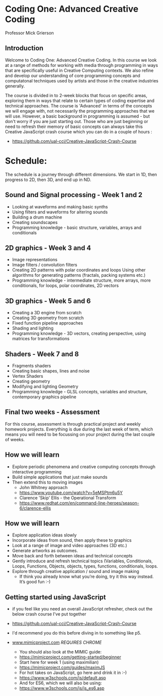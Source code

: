 # Coding One: Advanced Creative Coding

Professor Mick Grierson

## Introduction

Welcome to Coding One: Advanced Creative Coding. In this course we look at a range of methods for working with media through programming in ways that are specifically useful in Creative Computing contexts. We also refine and develop our understanding of core programming concepts and computatonal techniques used by artists and those in the creative industries generally.

The course is divided in to 2-week blocks that focus on specific areas, exploring them in ways that relate to certain types of coding expertise and technical approaches. The course is 'Advanced' in terms of the concepts we will engage with, not necessarily the programming approaches that we will use. However, a basic background in programming is assumed - but don't worry if you are just starting out. Those who are just beginning or need to refresh their memory of basic concepts can always take this Creative JavaScript crash course which you can do in a couple of hours :

 - https://github.com/ual-cci/Creative-JavaScript-Crash-Course

# Schedule:

The schedule is a journey through different dimensions. We start in 1D, then progress to 2D, then 3D, and end up in ND.

## Sound and Signal processing - Week 1 and 2
 - Looking at waveforms and making basic synths
 - Using filters and waveforms for altering sounds
 - Building a drum machine
 - Creating soundscapes
 - Programming knowledge - basic structure, variables, arrays and conditionals

## 2D graphics - Week 3 and 4

 - Image representations
 - Image filters / convolution filters
 - Creating 2D patterns with polar coordinates and loops
Using other algorithms for generating patterns (fractals, packing systems etc.)
 - Programming knowledge - intermediate structure,  more arrays, more conditionals, for loops, polar coordinates, 2D vectors

## 3D graphics - Week 5 and 6

 - Creating a 3D engine from scratch
 - Creating 3D geometry from scratch
 - Fixed function pipeline approaches
 - Shading and lighting
 - Programming knowledge - 3D vectors, creating perspective, using matrices for transformations


## Shaders - Week 7 and 8

 - Fragments shaders
 - Creating basic shapes, lines and noise
 - Vertex Shaders
 - Creating geometry
 - Modifying and lighting Geometry
 - Programming knowledge - GLSL concepts, variables and structure, contemporary graphics pipeline

## Final two weeks - Assessment

For this course, assessment is through practical project and weekly homework projects. Everything is due during the last week of term, which means you will need to be focussing on your project during the last couple of weeks.

## How we will learn

- Explore periodic phenomena and creative computing concepts through interactive programming
- Build simple applications that just make sounds
- Then extend this to moving images
  - John Whitney approach
  - <https://www.youtube.com/watch?v=5eMSPtm6u5Y>
  - Clarence 'Skip' Ellis - the Operational Transform
  - https://www.redhat.com/en/command-line-heroes/season-6/clarence-ellis

## How we will learn

- Explore application ideas slowly
- Incorporate ideas from sound, then apply these to graphics
- Look at a range of image and video approaches (3D etc.)
- Generate artworks as outcomes.
- Move back and forth between ideas and technical concepts
- Gently introduce and refresh technical topics (Variables, Conditionals, Loops, Functions, Objects, objects, types, functions, conditionals, loops.
- Explore through creative application / sound and image making
  - If think you already know what you’re doing, try it this way instead. It’s good fun :-)

## Getting started using JavaScript

 - if you feel like you need an overall JavaScript refresher, check out the below crash course I've put together
 - https://github.com/ual-cci/Creative-JavaScript-Crash-Course
 - I'd recommend you do this before diving in to something like p5.

- www.mimicproject.com _REQUIRES CHROME_
  - You should also look at the MIMIC guide:
  - https://mimicproject.com/getting-started/beginner
  - Start here for week 1 (using maximilian)
  - https://mimicproject.com/guides/maximJS
  - For hot takes on JavaScript, go here and drink it in :-)
  - https://www.w3schools.com/js/default.asp
  - And for ES6, which we will also be using:
  - https://www.w3schools.com/js/js_es6.asp

